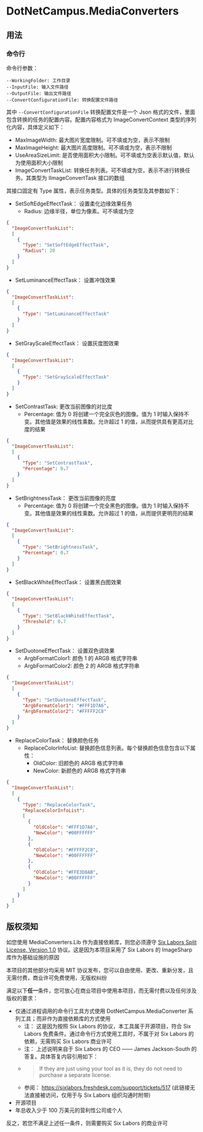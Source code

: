﻿# DotNetCampus.MediaConverters

## 用法

### 命令行

命令行参数：

```shell
--WorkingFolder: 工作目录
--InputFile: 输入文件路径
--OutputFile: 输出文件路径
--ConvertConfigurationFile: 转换配置文件路径
```

其中 `--ConvertConfigurationFile` 转换配置文件是一个 Json 格式的文件，里面包含转换的任务的配置内容。配置内容格式为 ImageConvertContext 类型的序列化内容，具体定义如下：

- MaxImageWidth: 最大图片宽度限制。可不填或为空，表示不限制
- MaxImageHeight: 最大图片高度限制。可不填或为空，表示不限制
- UseAreaSizeLimit: 是否使用面积大小限制。可不填或为空表示默认值，默认为使用面积大小限制
- ImageConvertTaskList: 转换任务列表。可不填或为空，表示不进行转换任务。其类型为 IImageConvertTask 接口的数组

其接口固定有 Type 属性，表示任务类型。具体的任务类型及其参数如下：

- SetSoftEdgeEffectTask： 设置柔化边缘效果任务
  - Radius: 边缘半径，单位为像素。可不填或为空

```json
{
  "ImageConvertTaskList":
  [
    {
      "Type": "SetSoftEdgeEffectTask",
      "Radius": 20
    }
  ]
}
```

- SetLuminanceEffectTask： 设置冲蚀效果

```json
{
  "ImageConvertTaskList": 
  [
    {
      "Type": "SetLuminanceEffectTask"
    }
  ]
}
```

- SetGrayScaleEffectTask： 设置灰度图效果

```json
{
  "ImageConvertTaskList": 
  [
    {
      "Type": "SetGrayScaleEffectTask"
    }
  ]
}
```

- SetContrastTask: 更改当前图像的对比度
  - Percentage: 值为 0 将创建一个完全灰色的图像。值为 1 时输入保持不变。其他值是效果的线性乘数。允许超过 1 的值，从而提供具有更高对比度的结果

```json
{
  "ImageConvertTaskList": 
  [
    {
      "Type": "SetContrastTask",
      "Percentage": 0.7
    }
  ]
}
```

- SetBrightnessTask： 更改当前图像的亮度
  -  Percentage: 值为 0 将创建一个完全黑色的图像。值为 1 时输入保持不变。其他值是效果的线性乘数。允许超过 1 的值，从而提供更明亮的结果

```json
{
  "ImageConvertTaskList": 
  [
    {
      "Type": "SetBrightnessTask",
      "Percentage": 0.7
    }
  ]
}
```

- SetBlackWhiteEffectTask： 设置黑白图效果

```json
{
  "ImageConvertTaskList": 
  [
    {
      "Type": "SetBlackWhiteEffectTask",
      "Threshold": 0.7
    }
  ]
}
```

- SetDuotoneEffectTask： 设置双色调效果
  - ArgbFormatColor1: 颜色 1 的 ARGB 格式字符串
  - ArgbFormatColor2: 颜色 2 的 ARGB 格式字符串

```json
{
  "ImageConvertTaskList": 
  [
    {
      "Type": "SetDuotoneEffectTask",
      "ArgbFormatColor1": "#FFF1D7A6",
      "ArgbFormatColor2": "#FFFFF2C8"
    }
  ]
}
```

- ReplaceColorTask： 替换颜色任务
  - ReplaceColorInfoList: 替换颜色信息列表。每个替换颜色信息包含以下属性：
    - OldColor: 旧颜色的 ARGB 格式字符串
    - NewColor: 新颜色的 ARGB 格式字符串

```json
{
  "ImageConvertTaskList": 
  [
    {
      "Type": "ReplaceColorTask",
      "ReplaceColorInfoList": 
      [
        {
          "OldColor": "#FFF1D7A6",
          "NewColor": "#00FFFFFF"
        },
        {
          "OldColor": "#FFFFF2C8",
          "NewColor": "#00FFFFFF"
        },
        {
          "OldColor": "#FFE3D8AB",
          "NewColor": "#00FFFFFF"
        }
      ]
    }
  ]
}
```

## 版权须知

如您使用 MediaConverters.Lib 作为直接依赖库，则您必须遵守 [Six Labors Split License, Version 1.0](ThirdPartyNotices/SixLabors.LICENSE.txt) 协议。这是因为本项目采用了 Six Labors 的 ImageSharp 库作为基础设施的原因

本项目的其他部分均采用 MIT 协议发布，您可以自由使用、更改、重新分发，且无需付费，商业许可免费使用，无版权纠纷

满足以下**任一**条件，您可放心在商业项目中使用本项目，而无需付费以及任何涉及版权的要求：

- 仅通过进程调用的命令行工具方式使用 DotNetCampus.MediaConverter 系列工具；而非作为直接依赖库的方式使用
  - 注： 这是因为按照 Six Labors 的协议，本工具属于开源项目，符合 Six Labors 免费条件。通过命令行方式使用工具时，不属于对 Six Labors 的依赖，无需购买 Six Labors 商业许可
  - 注： 上述说明来自于 Six Labors 的 CEO —— James Jackson-South 的答复。具体答复内容引用如下：
  - > If they are just using your tool as it is, they do not need to purchase a separate license.
  - 参阅： <https://sixlabors.freshdesk.com/support/tickets/517> (此链接无法直接被访问，仅用于与 Six Labors 组织沟通时附带)
- 开源项目
- 年总收入少于 100 万美元的营利性公司或个人

反之，若您不满足上述任一条件，则需要购买 Six Labors 的商业许可
